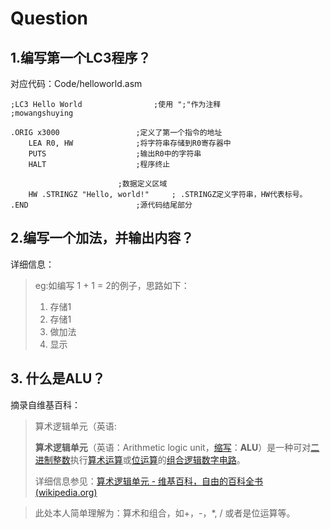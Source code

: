 # Question

## 1.编写第一个LC3程序？

对应代码：Code/helloworld.asm

```
;LC3 Hello World				;使用 ";"作为注释
;mowangshuying

.ORIG x3000					;定义了第一个指令的地址
	LEA R0, HW				;将字符串存储到R0寄存器中
	PUTS					;输出R0中的字符串
	HALT					;程序终止

						;数据定义区域					
	HW .STRINGZ "Hello, world!"		; .STRINGZ定义字符串，HW代表标号。
.END						;源代码结尾部分

```

## 2.编写一个加法，并输出内容？

详细信息：

>eg:如编写 1 + 1 = 2的例子，思路如下：
>
>	1. 存储1
> 	2. 存储1
> 	3. 做加法
> 	4. 显示

## 3. 什么是ALU？

摘录自维基百科：

>算术逻辑单元（英语:
>
>**算术逻辑单元**（英语：Arithmetic logic unit，[缩写](https://zh.wikipedia.org/wiki/縮寫)：**ALU**）是一种可对[二进制](https://zh.wikipedia.org/wiki/二进制)[整数](https://zh.wikipedia.org/wiki/整数)执行[算术运算](https://zh.wikipedia.org/wiki/算术)或[位运算](https://zh.wikipedia.org/wiki/位操作)的[组合逻辑](https://zh.wikipedia.org/wiki/组合逻辑电路)[数字电路](https://zh.wikipedia.org/wiki/数字电路)。
>
>详细信息参见：[算术逻辑单元 - 维基百科，自由的百科全书 (wikipedia.org)](https://zh.wikipedia.org/wiki/算術邏輯單元)

>此处本人简单理解为：算术和组合，如+，-，\*, / 或者是位运算等。
